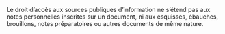 Le droit d’accès aux sources publiques d’information ne s’étend pas aux notes personnelles inscrites sur un document, ni aux esquisses, ébauches, brouillons, notes préparatoires ou autres documents de même nature.